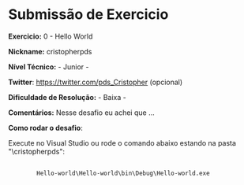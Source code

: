 # Submissão de Exercicio

**Exercicio:** 0 - Hello World

**Nickname:** cristopherpds

**Nível Técnico:** - Junior -

**Twitter**: https://twitter.com/pds_Cristopher (opcional)

**Dificuldade de Resolução:** - Baixa -

**Comentários:** Nesse desafio eu achei que ... 

**Como rodar o desafio**: 

Execute no Visual Studio ou rode o comando abaixo estando na pasta  "\cristopherpds":
```bash
    
        Hello-world\Hello-world\bin\Debug\Hello-world.exe
```